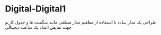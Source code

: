 # Digital-Digital1

طراحی یک مدار ساده با استفاده از مفاهیم مدار منطقی مانند سگمنت ها و جدول کارنو جهت نمایش اعداد یک ساعت دیجیتالی